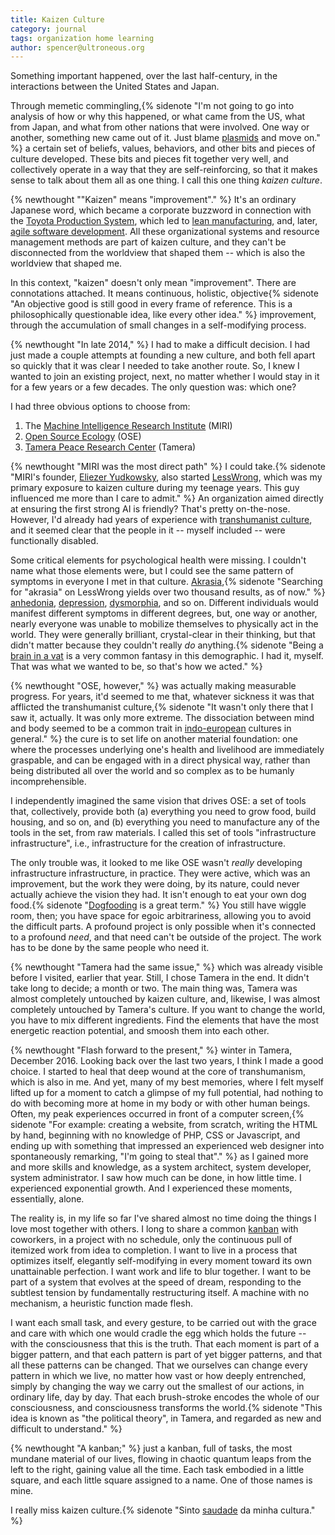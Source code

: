 ```yaml
---
title: Kaizen Culture
category: journal
tags: organization home learning
author: spencer@ultroneous.org
---
```


Something important happened, over the last half-century, in the interactions between the United States and Japan.

Through memetic commingling,{% sidenote "I'm not going to go into analysis of how or why this happened, or what came from the US, what from Japan, and what from other nations that were involved. One way or another, something new came out of it. Just blame [plasmids](https://en.wikipedia.org/wiki/Plasmid) and move on." %} a certain set of beliefs, values, behaviors, and other bits and pieces of culture developed. These bits and pieces fit together very well, and collectively operate in a way that they are self-reinforcing, so that it makes sense to talk about them all as one thing. I call this one thing *kaizen culture*.

{% newthought "\"Kaizen\" means \"improvement\"." %} It's an ordinary Japanese word, which became a corporate buzzword in connection with the [Toyota Production System](https://en.wikipedia.org/wiki/Toyota_Production_System), which led to [lean manufacturing](https://en.wikipedia.org/wiki/Lean_manufacturing), and, later, [agile software development](https://en.wikipedia.org/wiki/Agile_software_development). All these organizational systems and resource management methods are part of kaizen culture, and they can't be disconnected from the worldview that shaped them -- which is also the worldview that shaped me.

In this context, "kaizen" doesn't only mean "improvement". There are connotations attached. It means continuous, holistic, objective{% sidenote "An objective good is still good in every frame of reference. This is a philosophically questionable idea, like every other idea." %} improvement, through the accumulation of small changes in a self-modifying process.

{% newthought "In late 2014," %} I had to make a difficult decision. I had just made a couple attempts at founding a new culture, and both fell apart so quickly that it was clear I needed to take another route. So, I knew I wanted to join an existing project, next, no matter whether I would stay in it for a few years or a few decades. The only question was: which one?

I had three obvious options to choose from:

1. The [Machine Intelligence Research Institute](https://en.wikipedia.org/wiki/Machine_Intelligence_Research_Institute) (MIRI)
2. [Open Source Ecology](http://opensourceecology.org/) (OSE)
3. [Tamera Peace Research Center](http://tamera.org) (Tamera)

{% newthought "MIRI was the most direct path" %} I could take.{% sidenote "MIRI's founder, [Eliezer Yudkowsky](https://en.wikipedia.org/wiki/Eliezer_Yudkowsky), also started [LessWrong](http://lesswrong.com/), which was my primary exposure to kaizen culture during my teenage years. This guy influenced me more than I care to admit." %} An organization aimed directly at ensuring the first strong AI is friendly? That's pretty on-the-nose. However, I'd already had years of experience with [transhumanist culture](https://en.wikipedia.org/wiki/Transhumanism), and it seemed clear that the people in it -- myself included -- were functionally disabled.

Some critical elements for psychological health were missing. I couldn't name what those elements were, but I could see the same pattern of symptoms in everyone I met in that culture. [Akrasia](https://en.wikipedia.org/wiki/Akrasia),{% sidenote "Searching for \"akrasia\" on LessWrong yields over two thousand results, as of now." %} [anhedonia](https://en.wikipedia.org/wiki/Anhedonia), [depression](https://en.wikipedia.org/wiki/Dysthymia), [dysmorphia](https://en.wikipedia.org/wiki/Body_dysmorphic_disorder), and so on. Different individuals would manifest different symptoms in different degrees, but, one way or another, nearly everyone was unable to mobilize themselves to physically act in the world. They were generally brilliant, crystal-clear in their thinking, but that didn't matter because they couldn't really *do* anything.{% sidenote "Being a [brain in a vat](https://en.wikipedia.org/wiki/Brain_in_a_vat) is a very common fantasy in this demographic. I had it, myself. That was what we wanted to be, so that's how we acted." %}

{% newthought "OSE, however," %} was actually making measurable progress. For years, it'd seemed to me that, whatever sickness it was that afflicted the transhumanist culture,{% sidenote "It wasn't only there that I saw it, actually. It was only more extreme. The dissociation between mind and body seemed to be a common trait in [indo-european](https://en.wikipedia.org/wiki/Indo-European_languages) cultures in general." %} the cure is to set life on another material foundation: one where the processes underlying one's health and livelihood are immediately graspable, and can be engaged with in a direct physical way, rather than being distributed all over the world and so complex as to be humanly incomprehensible.

I independently imagined the same vision that drives OSE: a set of tools that, collectively, provide both (a) everything you need to grow food, build housing, and so on, and (b) everything you need to manufacture any of the tools in the set, from raw materials. I called this set of tools "infrastructure infrastructure", i.e., infrastructure for the creation of infrastructure.

The only trouble was, it looked to me like OSE wasn't *really* developing infrastructure infrastructure, in practice. They were active, which was an improvement, but the work they were doing, by its nature, could never actually achieve the vision they had. It isn't enough to eat your own dog food.{% sidenote "[Dogfooding](https://en.wikipedia.org/wiki/Eating_your_own_dog_food) is a great term." %} You still have wiggle room, then; you have space for egoic arbitrariness, allowing you to avoid the difficult parts. A profound project is only possible when it's connected to a profound *need*, and that need can't be outside of the project. The work has to be done by the same people who need it.

{% newthought "Tamera had the same issue," %} which was already visible before I visited, earlier that year. Still, I chose Tamera in the end. It didn't take long to decide; a month or two. The main thing was, Tamera was almost completely untouched by kaizen culture, and, likewise, I was almost completely untouched by Tamera's culture. If you want to change the world, you have to mix different ingredients. Find the elements that have the most energetic reaction potential, and smoosh them into each other.

{% newthought "Flash forward to the present," %} winter in Tamera, December 2016. Looking back over the last two years, I think I made a good choice. I started to heal that deep wound at the core of transhumanism, which is also in me. And yet, many of my best memories, where I felt myself lifted up for a moment to catch a glimpse of my full potential, had nothing to do with becoming more at home in my body or with other human beings. Often, my peak experiences occurred in front of a computer screen,{% sidenote "For example: creating a website, from scratch, writing the HTML by hand, beginning with no knowledge of PHP, CSS or Javascript, and ending up with something that impressed an experienced web designer into spontaneously remarking, \"I'm going to steal that\"." %} as I gained more and more skills and knowledge, as a system architect, system developer, system administrator. I saw how much can be done, in how little time. I experienced exponential growth. And I experienced these moments, essentially, alone.

The reality is, in my life so far I've shared almost no time doing the things I love most together with others. I long to share a common [kanban](https://en.wikipedia.org/wiki/Kanban_(development)) with coworkers, in a project with no schedule, only the continuous pull of itemized work from idea to completion. I want to live in a process that optimizes itself, elegantly self-modifying in every moment toward its own unattainable perfection. I want work and life to blur together. I want to be part of a system that evolves at the speed of dream, responding to the subtlest tension by fundamentally restructuring itself. A machine with no mechanism, a heuristic function made flesh.

I want each small task, and every gesture, to be carried out with the grace and care with which one would cradle the egg which holds the future -- with the consciousness that this is the truth. That each moment is part of a bigger pattern, and that each pattern is part of yet bigger patterns, and that all these patterns can be changed. That we ourselves can change every pattern in which we live, no matter how vast or how deeply entrenched, simply by changing the way we carry out the smallest of our actions, in ordinary life, day by day. That each brush-stroke encodes the whole of our consciousness, and consciousness transforms the world.{% sidenote "This idea is known as \"the political theory\", in Tamera, and regarded as new and difficult to understand." %}

{% newthought "A kanban;" %} just a kanban, full of tasks, the most mundane material of our lives, flowing in chaotic quantum leaps from the left to the right, gaining value all the time. Each task embodied in a little square, and each little square assigned to a name. One of those names is mine.

I really miss kaizen culture.{% sidenote "Sinto [saudade](https://en.wikipedia.org/wiki/Saudade) da minha cultura." %}
